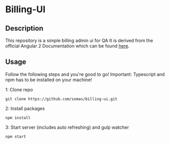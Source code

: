 # Billing-UI

## Description
This repository is a simple billing admin ui for QA
It is derived from the official Angular 2 Documentation which can be found [here](https://angular.io/docs/ts/latest/quickstart.html).
## Usage
Follow the following steps and you're good to go! Important: Typescript and npm has to be installed on your machine!

1: Clone repo
```
git clone https://github.com/somas/billing-ui.git
```
2: Install packages
```
npm install
```
3: Start server (includes auto refreshing) and gulp watcher
```
npm start
```
